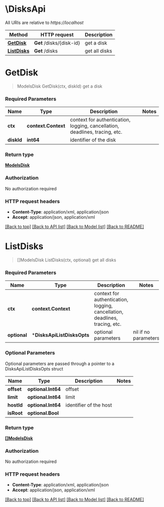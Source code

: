 # \DisksApi

All URIs are relative to *https://localhost*

Method | HTTP request | Description
------------- | ------------- | -------------
[**GetDisk**](DisksApi.md#GetDisk) | **Get** /disks/{disk-id} | get a disk
[**ListDisks**](DisksApi.md#ListDisks) | **Get** /disks | get all disks


# **GetDisk**
> ModelsDisk GetDisk(ctx, diskId)
get a disk

### Required Parameters

Name | Type | Description  | Notes
------------- | ------------- | ------------- | -------------
 **ctx** | **context.Context** | context for authentication, logging, cancellation, deadlines, tracing, etc.
  **diskId** | **int64**| identifier of the disk | 

### Return type

[**ModelsDisk**](models.Disk.md)

### Authorization

No authorization required

### HTTP request headers

 - **Content-Type**: application/xml, application/json
 - **Accept**: application/json, application/xml

[[Back to top]](#) [[Back to API list]](../README.md#documentation-for-api-endpoints) [[Back to Model list]](../README.md#documentation-for-models) [[Back to README]](../README.md)

# **ListDisks**
> []ModelsDisk ListDisks(ctx, optional)
get all disks

### Required Parameters

Name | Type | Description  | Notes
------------- | ------------- | ------------- | -------------
 **ctx** | **context.Context** | context for authentication, logging, cancellation, deadlines, tracing, etc.
 **optional** | ***DisksApiListDisksOpts** | optional parameters | nil if no parameters

### Optional Parameters
Optional parameters are passed through a pointer to a DisksApiListDisksOpts struct

Name | Type | Description  | Notes
------------- | ------------- | ------------- | -------------
 **offset** | **optional.Int64**| offset | 
 **limit** | **optional.Int64**| limit | 
 **hostId** | **optional.Int64**| identifier of the host | 
 **isRoot** | **optional.Bool**|  | 

### Return type

[**[]ModelsDisk**](*models.Disk.md)

### Authorization

No authorization required

### HTTP request headers

 - **Content-Type**: application/xml, application/json
 - **Accept**: application/json, application/xml

[[Back to top]](#) [[Back to API list]](../README.md#documentation-for-api-endpoints) [[Back to Model list]](../README.md#documentation-for-models) [[Back to README]](../README.md)

